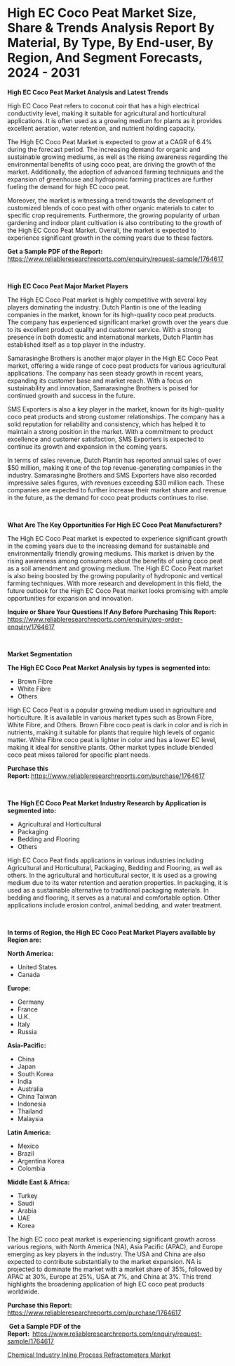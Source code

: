 <p><h1>High EC Coco Peat Market Size, Share & Trends Analysis Report By Material, By Type, By End-user, By Region, And Segment Forecasts, 2024 - 2031</h1></p><p><strong>High EC Coco Peat Market Analysis and Latest Trends</strong></p>
<p><p>High EC Coco Peat refers to coconut coir that has a high electrical conductivity level, making it suitable for agricultural and horticultural applications. It is often used as a growing medium for plants as it provides excellent aeration, water retention, and nutrient holding capacity.</p><p>The High EC Coco Peat Market is expected to grow at a CAGR of 6.4% during the forecast period. The increasing demand for organic and sustainable growing mediums, as well as the rising awareness regarding the environmental benefits of using coco peat, are driving the growth of the market. Additionally, the adoption of advanced farming techniques and the expansion of greenhouse and hydroponic farming practices are further fueling the demand for high EC coco peat.</p><p>Moreover, the market is witnessing a trend towards the development of customized blends of coco peat with other organic materials to cater to specific crop requirements. Furthermore, the growing popularity of urban gardening and indoor plant cultivation is also contributing to the growth of the High EC Coco Peat Market. Overall, the market is expected to experience significant growth in the coming years due to these factors.</p></p>
<p><strong>Get a Sample PDF of the Report:&nbsp;</strong> <a href="https://www.reliableresearchreports.com/enquiry/request-sample/1764617">https://www.reliableresearchreports.com/enquiry/request-sample/1764617</a></p>
<p>&nbsp;</p>
<p><strong>High EC Coco Peat Major Market Players</strong></p>
<p><p>The High EC Coco Peat market is highly competitive with several key players dominating the industry. Dutch Plantin is one of the leading companies in the market, known for its high-quality coco peat products. The company has experienced significant market growth over the years due to its excellent product quality and customer service. With a strong presence in both domestic and international markets, Dutch Plantin has established itself as a top player in the industry.</p><p>Samarasinghe Brothers is another major player in the High EC Coco Peat market, offering a wide range of coco peat products for various agricultural applications. The company has seen steady growth in recent years, expanding its customer base and market reach. With a focus on sustainability and innovation, Samarasinghe Brothers is poised for continued growth and success in the future.</p><p>SMS Exporters is also a key player in the market, known for its high-quality coco peat products and strong customer relationships. The company has a solid reputation for reliability and consistency, which has helped it to maintain a strong position in the market. With a commitment to product excellence and customer satisfaction, SMS Exporters is expected to continue its growth and expansion in the coming years.</p><p>In terms of sales revenue, Dutch Plantin has reported annual sales of over $50 million, making it one of the top revenue-generating companies in the industry. Samarasinghe Brothers and SMS Exporters have also recorded impressive sales figures, with revenues exceeding $30 million each. These companies are expected to further increase their market share and revenue in the future, as the demand for coco peat products continues to rise.</p></p>
<p>&nbsp;</p>
<p><strong>What Are The Key Opportunities For High EC Coco Peat Manufacturers?</strong></p>
<p><p>The High EC Coco Peat market is expected to experience significant growth in the coming years due to the increasing demand for sustainable and environmentally friendly growing mediums. This market is driven by the rising awareness among consumers about the benefits of using coco peat as a soil amendment and growing medium. The High EC Coco Peat market is also being boosted by the growing popularity of hydroponic and vertical farming techniques. With more research and development in this field, the future outlook for the High EC Coco Peat market looks promising with ample opportunities for expansion and innovation.</p></p>
<p><strong>Inquire or Share Your Questions If Any Before Purchasing This Report:</strong> <a href="https://www.reliableresearchreports.com/enquiry/pre-order-enquiry/1764617">https://www.reliableresearchreports.com/enquiry/pre-order-enquiry/1764617</a></p>
<p>&nbsp;</p>
<p><strong>Market Segmentation</strong></p>
<p><strong>The High EC Coco Peat Market Analysis by types is segmented into:</strong></p>
<p><ul><li>Brown Fibre</li><li>White Fibre</li><li>Others</li></ul></p>
<p><p>High EC Coco Peat is a popular growing medium used in agriculture and horticulture. It is available in various market types such as Brown Fibre, White Fibre, and Others. Brown Fibre coco peat is dark in color and is rich in nutrients, making it suitable for plants that require high levels of organic matter. White Fibre coco peat is lighter in color and has a lower EC level, making it ideal for sensitive plants. Other market types include blended coco peat mixes tailored for specific plant needs.</p></p>
<p><strong>Purchase this Report:&nbsp;</strong><a href="https://www.reliableresearchreports.com/purchase/1764617">https://www.reliableresearchreports.com/purchase/1764617</a></p>
<p>&nbsp;</p>
<p><strong>The High EC Coco Peat Market Industry Research by Application is segmented into:</strong></p>
<p><ul><li>Agricultural and Horticultural</li><li>Packaging</li><li>Bedding and Flooring</li><li>Others</li></ul></p>
<p><p>High EC Coco Peat finds applications in various industries including Agricultural and Horticultural, Packaging, Bedding and Flooring, as well as others. In the agricultural and horticultural sector, it is used as a growing medium due to its water retention and aeration properties. In packaging, it is used as a sustainable alternative to traditional packaging materials. In bedding and flooring, it serves as a natural and comfortable option. Other applications include erosion control, animal bedding, and water treatment.</p></p>
<p>&nbsp;</p>
<p><strong>In terms of Region, the High EC Coco Peat Market Players available by Region are:</strong></p>
<p>
    <p> <strong> North America: </strong>
        <ul>
            <li>United States</li>
            <li>Canada</li>
        </ul>
        </p> 
    <p> <strong> Europe: </strong>
        <ul>
            <li>Germany</li>
            <li>France</li>
            <li>U.K.</li>
            <li>Italy</li>
            <li>Russia</li>
        </ul>
        </p> 
    <p> <strong> Asia-Pacific: </strong>
        <ul>
            <li>China</li>
            <li>Japan</li>
            <li>South Korea</li>
            <li>India</li>
            <li>Australia</li>
            <li>China Taiwan</li>
            <li>Indonesia</li>
            <li>Thailand</li>
            <li>Malaysia</li>
        </ul>
        </p> 
    <p> <strong> Latin America: </strong>
        <ul>
            <li>Mexico</li>
            <li>Brazil</li>
            <li>Argentina Korea</li>
            <li>Colombia</li>
        </ul>
        </p> 
    <p> <strong> Middle East & Africa: </strong>
        <ul>
            <li>Turkey</li>
            <li>Saudi</li>
            <li>Arabia</li>
            <li>UAE</li>
            <li>Korea</li>
        </ul>
    </p>
    </p>
<p><p>The high EC coco peat market is experiencing significant growth across various regions, with North America (NA), Asia Pacific (APAC), and Europe emerging as key players in the industry. The USA and China are also expected to contribute substantially to the market expansion. NA is projected to dominate the market with a market share of 35%, followed by APAC at 30%, Europe at 25%, USA at 7%, and China at 3%. This trend highlights the broadening application of high EC coco peat products worldwide.</p></p>
<p><strong>Purchase this Report: </strong><a href="https://www.reliableresearchreports.com/purchase/1764617">https://www.reliableresearchreports.com/purchase/1764617</a></p>
<p>&nbsp;<strong>Get a Sample PDF of the Report:&nbsp;&nbsp;</strong><a href="https://www.reliableresearchreports.com/enquiry/request-sample/1764617">https://www.reliableresearchreports.com/enquiry/request-sample/1764617</a></p>
<p><strong></strong></p>
<p><p><a href="https://forested-sushi-9b0.notion.site/Chemical-Industry-Inline-Process-Refractometers-Market-Growth-Market-Trends-COVID-19-Impact-and-F-85284a3b4e9f482b97ac89ff94212152">Chemical Industry Inline Process Refractometers Market</a></p></p>